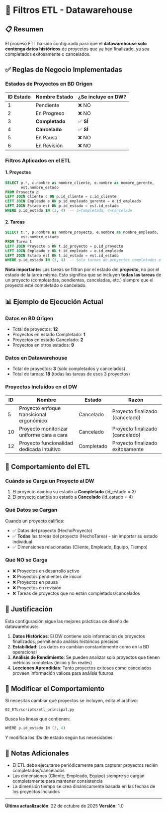 # 🎯 Filtros ETL - Datawarehouse

## 📋 Resumen

El proceso ETL ha sido configurado para que el **datawarehouse solo contenga datos históricos** de proyectos que ya han finalizado, ya sea completados exitosamente o cancelados.

## ✅ Reglas de Negocio Implementadas

### Estados de Proyectos en BD Origen

| ID Estado | Nombre Estado | ¿Se incluye en DW? |
|-----------|---------------|-------------------|
| 1 | Pendiente | ❌ NO |
| 2 | En Progreso | ❌ NO |
| 3 | **Completado** | ✅ **SÍ** |
| 4 | **Cancelado** | ✅ **SÍ** |
| 5 | En Pausa | ❌ NO |
| 6 | En Revisión | ❌ NO |

### Filtros Aplicados en el ETL

#### 1. **Proyectos**
```sql
SELECT p.*, c.nombre as nombre_cliente, e.nombre as nombre_gerente,
       est.nombre_estado
FROM Proyecto p
LEFT JOIN Cliente c ON p.id_cliente = c.id_cliente
LEFT JOIN Empleado e ON p.id_empleado_gerente = e.id_empleado
LEFT JOIN Estado est ON p.id_estado = est.id_estado
WHERE p.id_estado IN (3, 4)  -- 3=Completado, 4=Cancelado
```

#### 2. **Tareas**
```sql
SELECT t.*, p.nombre as nombre_proyecto, e.nombre as nombre_empleado,
       est.nombre_estado
FROM Tarea t
LEFT JOIN Proyecto p ON t.id_proyecto = p.id_proyecto
LEFT JOIN Empleado e ON t.id_empleado = e.id_empleado
LEFT JOIN Estado est ON t.id_estado = est.id_estado
WHERE p.id_estado IN (3, 4)  -- Solo tareas de proyectos completados o cancelados
```

**Nota importante:** Las tareas se filtran por el estado del **proyecto**, no por el estado de la tarea misma. Esto significa que se incluyen **todas las tareas** de un proyecto (completadas, pendientes, canceladas, etc.) siempre que el proyecto esté completado o cancelado.

## 📊 Ejemplo de Ejecución Actual

### Datos en BD Origen
- Total de proyectos: **12**
- Proyectos en estado Completado: **1**
- Proyectos en estado Cancelado: **2**
- Proyectos en otros estados: **9**

### Datos en Datawarehouse
- Total de proyectos: **3** (solo completados y cancelados)
- Total de tareas: **18** (todas las tareas de esos 3 proyectos)

### Proyectos Incluidos en el DW

| ID | Nombre | Estado | Razón |
|----|--------|--------|-------|
| 5 | Proyecto enfoque transicional ergonómico | Cancelado | Proyecto finalizado (cancelado) |
| 10 | Proyecto monitorizar uniforme cara a cara | Cancelado | Proyecto finalizado (cancelado) |
| 12 | Proyecto funcionalidad dedicada intuitivo | Completado | Proyecto finalizado exitosamente |

## 🔄 Comportamiento del ETL

### Cuándo se Carga un Proyecto al DW

1. El proyecto cambia su estado a **Completado** (id_estado = 3)
2. El proyecto cambia su estado a **Cancelado** (id_estado = 4)

### Qué Datos se Cargan

Cuando un proyecto califica:
- ✅ Datos del proyecto (HechoProyecto)
- ✅ **Todas** las tareas del proyecto (HechoTarea) - sin importar su estado individual
- ✅ Dimensiones relacionadas (Cliente, Empleado, Equipo, Tiempo)

### Qué NO se Carga

- ❌ Proyectos en desarrollo activo
- ❌ Proyectos pendientes de iniciar
- ❌ Proyectos en pausa
- ❌ Proyectos en revisión
- ❌ Tareas de proyectos que no están completados/cancelados

## 🎯 Justificación

Esta configuración sigue las mejores prácticas de diseño de datawarehouse:

1. **Datos Históricos**: El DW contiene solo información de proyectos finalizados, permitiendo análisis históricos precisos
2. **Estabilidad**: Los datos no cambian constantemente como en la BD operacional
3. **Análisis de Rendimiento**: Se pueden analizar solo proyectos que tienen métricas completas (inicio y fin reales)
4. **Lecciones Aprendidas**: Tanto proyectos exitosos como cancelados proveen información valiosa para análisis futuros

## 🔧 Modificar el Comportamiento

Si necesitas cambiar qué proyectos se incluyen, edita el archivo:
```
02_ETL/scripts/etl_principal.py
```

Busca las líneas que contienen:
```python
WHERE p.id_estado IN (3, 4)
```

Y modifica los IDs de estado según tus necesidades.

## 📝 Notas Adicionales

- El ETL debe ejecutarse periódicamente para capturar proyectos recién completados/cancelados
- Las dimensiones (Cliente, Empleado, Equipo) siempre se cargan completamente para mantener consistencia
- La dimensión tiempo se crea dinámicamente basada en las fechas de los proyectos incluidos

---

**Última actualización**: 22 de octubre de 2025
**Versión**: 1.0
